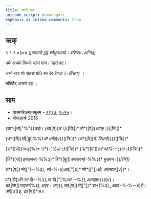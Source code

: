 ```yaml
---
title: अग्ने रक्ष  
unicode_script: devanagari  
emphasis_as_inline_comments: true
---   
```


## ऋक्

१ १ १ ०३०४ *([सायणो [ऽत्र](https://archive.org/details/SamaVedaSanhitaWithSayanabhashyaVolume1SatyavrataSamasrami1874bis/page/n169&sa=D&ust=1542425956389000) कौथुमभाष्ये। वसिष्ठः।अग्निः])*

धर्मः अधर्मः विधर्मः सत्यं गाय। ऋतं वद।

अग्ने रक्षा णो अंहसः प्रति स्म देव रीषतः *(=हिंसतः)*  ।

तपिष्ठैर् अजरो दह  ।

## साम

- पारम्परिकगानमूलम् - [१९३७](https://archive.org/stream/sAmaveda-jaiminIya-paravastu-paramparA-docs/sAmaveda-paravastu-1937#page/n15/mode/1up), [२०१५](https://archive.org/stream/sAmaveda-jaiminIya-paravastu-paramparA-docs/UDAKA%20SAANTHI%20SAAMAANI#page/n2/mode/1up&sa=D&ust=1542425956390000)।
- गोपालार्यः 2015  
<div class="audioEmbed" src="https://archive
.org/download/jaiminIya-sAma-gAna-paravastu-tradition-gopAla-2015/agne-raxa.mp3"></div>

{ऊ*([ता]"%"३)*उर्क्। {हा*([प])*उ।}*([त्रिः])* हो*([पे]३)*वाक्।}*([त्रिः])*

{ध*([तै])*र्मो*([फॣ]%%)*ओ धर्मह*(v)*}*([त्रिः])* {ध*([पे])*र्म, विधर्मा*(३)*}*([त्रिः])*

{स*([पो])*त्यङ्*(%)* गा*(-"३)*या।}*([त्रिः])* {ऋ*([पो])*तव्ँ वा*(%--३)*दा।}*([त्रिः])*

{हिं*([रा])*ङ्वंङ्वम्*(-%%३)* हिं*([फॣ])*ङ्वंङ्वम्*(-%%३)* हुङ्वम्।}*([त्रिः])*

अ*([पः])*ग्ने*(["]--%३)*, रा*(-%-३)*क्षा*(["]३)* णो*(["])*ओ, अंहसाह*([v])*।

प्र*([घै])*ति स्म दे*(--%३)*,वा री*(["]%)*षा*(--%३)*,अता*(~~दाः~~३)*ह*(v)*।  
ता*([जा])*पाइष्ठा*(%३)*,अइर् +आ*(३),*जा*([ज])*रो*(["])* दा*(%३)*,,अहा*(-%-%--४)*ऐ।  
ओ*([त])*इ, डा*([प])*अ॥